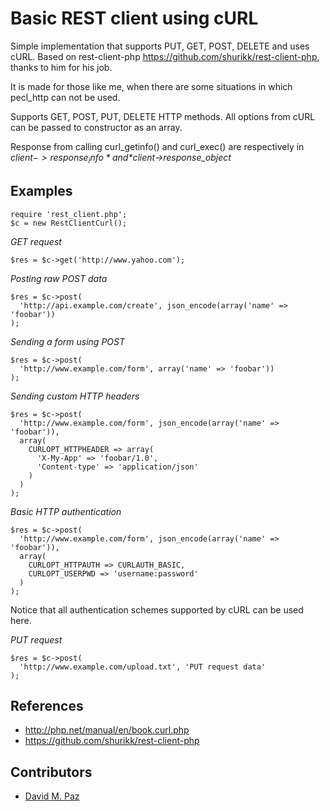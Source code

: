 Basic REST client using cURL
========================================

Simple implementation that supports PUT, GET, POST, DELETE and uses cURL.
Based on rest-client-php https://github.com/shurikk/rest-client-php, thanks to him
for his job.

It is made for those like me, when there are some situations in which pecl_http
can not be used.

Supports GET, POST, PUT, DELETE HTTP methods. All options from cURL can be
passed to constructor as an array.

Response from calling curl_getinfo() and curl_exec() are respectively
in *$client->response_info* and *$client->response_object*

Examples
--------

    require 'rest_client.php';
    $c = new RestClientCurl();

*GET request*

    $res = $c->get('http://www.yahoo.com');

*Posting raw POST data*

    $res = $c->post(
      'http://api.example.com/create', json_encode(array('name' => 'foobar'))
    );

*Sending a form using POST*

    $res = $c->post(
      'http://www.example.com/form', array('name' => 'foobar'))
    );

*Sending custom HTTP headers*

    $res = $c->post(
      'http://www.example.com/form', json_encode(array('name' => 'foobar')),
      array(
        CURLOPT_HTTPHEADER => array(
          'X-My-App' => 'foobar/1.0',
          'Content-type' => 'application/json'
        )
      )
    );

*Basic HTTP authentication*

    $res = $c->post(
      'http://www.example.com/form', json_encode(array('name' => 'foobar')),
      array(
        CURLOPT_HTTPAUTH => CURLAUTH_BASIC,
        CURLOPT_USERPWD => 'username:password'
      )
    );

Notice that all authentication schemes supported by cURL can be used here.

*PUT request*

    $res = $c->post(
      'http://www.example.com/upload.txt', 'PUT request data'
    );

References
----------

* http://php.net/manual/en/book.curl.php
* https://github.com/shurikk/rest-client-php

Contributors
------------

* [David M. Paz](http://github.com/davidmpaz)

